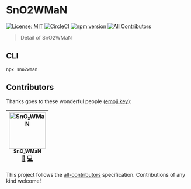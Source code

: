 # SnO2WMaN

[![License: MIT](https://img.shields.io/badge/License-MIT-yellow.svg)](https://opensource.org/licenses/MIT)
[![CircleCI](https://circleci.com/gh/SnO2WMaN/SnO2WMaN.svg?style=svg)](https://circleci.com/gh/SnO2WMaN/SnO2WMaN)
[![npm version](https://badge.fury.io/js/sno2wman.svg)](https://www.npmjs.com/package/sno2wman)
[![All Contributors](https://img.shields.io/badge/all_contributors-1-orange.svg?style=flat-square)](#contributors)

> Detail of SnO2WMaN

## CLI

```
npx sno2wman
```

## Contributors

Thanks goes to these wonderful people ([emoji key](https://github.com/all-contributors/all-contributors#emoji-key)):

<!-- ALL-CONTRIBUTORS-LIST:START - Do not remove or modify this section -->
<!-- prettier-ignore -->
| [<img src="https://avatars3.githubusercontent.com/u/15155608?v=4" width="100px;" alt="SnO₂WMaN"/><br /><sub><b>SnO₂WMaN</b></sub>](https://sno2wman.graphics/)<br />[📖](https://github.com/SnO2WMaN/SnO2WMaN/commits?author=SnO2WMaN "Documentation") [💻](https://github.com/SnO2WMaN/SnO2WMaN/commits?author=SnO2WMaN "Code") |
| :---: |

<!-- ALL-CONTRIBUTORS-LIST:END -->

This project follows the [all-contributors](https://github.com/all-contributors/all-contributors) specification. Contributions of any kind welcome!
